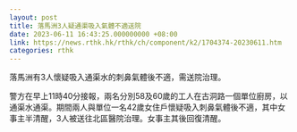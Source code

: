 ```yaml
---
layout: post
title: 落馬洲3人疑通渠吸入氣體不適送院
date: 2023-06-11 16:43:25.000000000 +08:00
link: https://news.rthk.hk/rthk/ch/component/k2/1704374-20230611.htm
categories: rthk
---
```


落馬洲有3人懷疑吸入通渠水的刺鼻氣體後不適，需送院治理。

警方在早上11時40分接報，兩名分別58及60歲的工人在古洞路一個單位廚房，以通渠水通渠。期間兩人與單位一名42歲女住戶懷疑吸入刺鼻氣體後不適，其中女事主半清醒，3人被送往北區醫院治理。女事主其後回復清醒。
